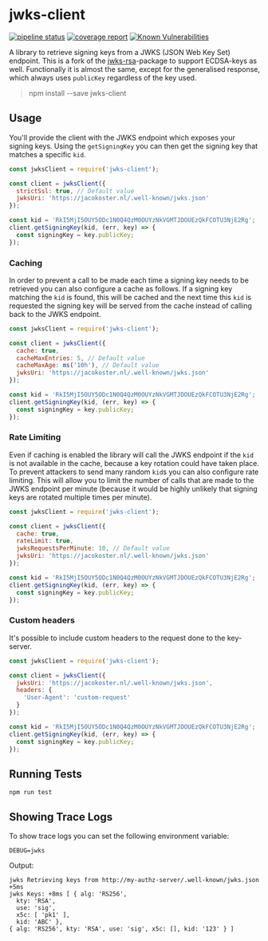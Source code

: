 # jwks-client

[![pipeline status](https://gitlab.com/JacoKoster/node-jwks-client/badges/master/pipeline.svg)](https://gitlab.com/JacoKoster/node-jwks-client/commits/master)
[![coverage report](https://gitlab.com/JacoKoster/node-jwks-client/badges/master/coverage.svg)](https://gitlab.com/JacoKoster/node-jwks-client/commits/master)
[![Known Vulnerabilities](https://snyk.io/test/npm/jwks-client/badge.svg)](https://snyk.io/test/npm/jwks-client)

A library to retrieve signing keys from a JWKS (JSON Web Key Set) endpoint. This is a fork of the [jwks-rsa](https://www.npmjs.com/package/jwks-rsa)-package to support ECDSA-keys as well.
Functionally it is almost the same, except for the generalised response, which always uses `publicKey` regardless of the key used.

> npm install --save jwks-client

## Usage

You'll provide the client with the JWKS endpoint which exposes your signing keys. Using the `getSigningKey` you can then get the signing key that matches a specific `kid`.

```js
const jwksClient = require('jwks-client');

const client = jwksClient({
  strictSsl: true, // Default value
  jwksUri: 'https://jacokoster.nl/.well-known/jwks.json'
});

const kid = 'RkI5MjI5OUY5ODc1N0Q4QzM0OUYzNkVGMTJDOUEzQkFCOTU3NjE2Rg';
client.getSigningKey(kid, (err, key) => {
  const signingKey = key.publicKey;
});
```

### Caching

In order to prevent a call to be made each time a signing key needs to be retrieved you can also configure a cache as follows. If a signing key matching the `kid` is found, this will be cached and the next time this `kid` is requested the signing key will be served from the cache instead of calling back to the JWKS endpoint.

```js
const jwksClient = require('jwks-client');

const client = jwksClient({
  cache: true,
  cacheMaxEntries: 5, // Default value
  cacheMaxAge: ms('10h'), // Default value
  jwksUri: 'https://jacokoster.nl/.well-known/jwks.json'
});

const kid = 'RkI5MjI5OUY5ODc1N0Q4QzM0OUYzNkVGMTJDOUEzQkFCOTU3NjE2Rg';
client.getSigningKey(kid, (err, key) => {
  const signingKey = key.publicKey;
});
```

### Rate Limiting

Even if caching is enabled the library will call the JWKS endpoint if the `kid` is not available in the cache, because a key rotation could have taken place. To prevent attackers to send many random `kid`s you can also configure rate limiting. This will allow you to limit the number of calls that are made to the JWKS endpoint per minute (because it would be highly unlikely that signing keys are rotated multiple times per minute).

```js
const jwksClient = require('jwks-client');

const client = jwksClient({
  cache: true,
  rateLimit: true,
  jwksRequestsPerMinute: 10, // Default value
  jwksUri: 'https://jacokoster.nl/.well-known/jwks.json'
});

const kid = 'RkI5MjI5OUY5ODc1N0Q4QzM0OUYzNkVGMTJDOUEzQkFCOTU3NjE2Rg';
client.getSigningKey(kid, (err, key) => {
  const signingKey = key.publicKey;
});
```

### Custom headers

It's possible to include custom headers to the request done to the key-server.

```js
const jwksClient = require('jwks-client');

const client = jwksClient({
  jwksUri: 'https://jacokoster.nl/.well-known/jwks.json',
  headers: {
    'User-Agent': 'custom-request'
  }
});

const kid = 'RkI5MjI5OUY5ODc1N0Q4QzM0OUYzNkVGMTJDOUEzQkFCOTU3NjE2Rg';
client.getSigningKey(kid, (err, key) => {
  const signingKey = key.publicKey;
});
```

## Running Tests

```
npm run test
```

## Showing Trace Logs

To show trace logs you can set the following environment variable:

```
DEBUG=jwks
```

Output:

```
jwks Retrieving keys from http://my-authz-server/.well-known/jwks.json +5ms
jwks Keys: +8ms [ { alg: 'RS256',
  kty: 'RSA',
  use: 'sig',
  x5c: [ 'pk1' ],
  kid: 'ABC' },
{ alg: 'RS256', kty: 'RSA', use: 'sig', x5c: [], kid: '123' } ]
```
